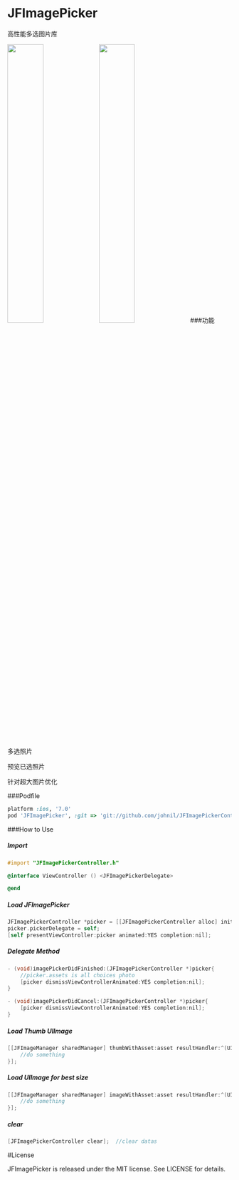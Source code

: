 # JFImagePicker
高性能多选图片库

<img src="https://raw.github.com/johnil/JFImagePickerController/master/assets/screenshot1.png" width="40%" height="auto">  <img src="https://raw.github.com/johnil/JFImagePickerController/master/assets/screenshot2.png" width="40%" height="auto">
###功能

多选照片

预览已选照片

针对超大图片优化

###Podfile

```ruby
platform :ios, '7.0'
pod 'JFImagePicker', :git => 'git://github.com/johnil/JFImagePickerController'
```

###How to Use

##### Import
```objective-c
#import "JFImagePickerController.h"

@interface ViewController () <JFImagePickerDelegate>

@end

```

##### Load JFImagePicker
```objective-c
JFImagePickerController *picker = [[JFImagePickerController alloc] initWithPreviewIndex:temp.tag];
picker.pickerDelegate = self;
[self presentViewController:picker animated:YES completion:nil];
```

##### Delegate Method
```objective-c
- (void)imagePickerDidFinished:(JFImagePickerController *)picker{ 
	//picker.assets is all choices photo
  	[picker dismissViewControllerAnimated:YES completion:nil];
}

- (void)imagePickerDidCancel:(JFImagePickerController *)picker{
    [picker dismissViewControllerAnimated:YES completion:nil];
}
```

##### Load Thumb UIImage
```objective-c
[[JFImageManager sharedManager] thumbWithAsset:asset resultHandler:^(UIImage *result) {
    //do something
}];
```

##### Load UIImage for best size
```objective-c
[[JFImageManager sharedManager] imageWithAsset:asset resultHandler:^(UIImage *result) {
    //do something
}];
```

##### clear
```objective-c
[JFImagePickerController clear];  //clear datas
```

#License

JFImagePicker is released under the MIT license. See LICENSE for details.
